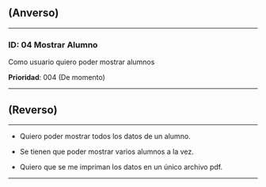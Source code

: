 ## (Anverso)
---

### **ID**: 04 Mostrar Alumno

Como usuario quiero poder mostrar alumnos  

**Prioridad**: 004 (De momento)

---

## (Reverso)

---

* Quiero poder mostrar todos los datos de un alumno.

* Se tienen que poder mostrar varios alumnos a la vez.

* Quiero que se me impriman los datos en un único archivo pdf.

---